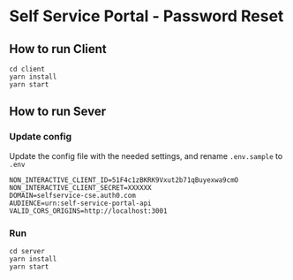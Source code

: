 # Self Service Portal - Password Reset

## How to run Client

```
cd client
yarn install
yarn start
```

## How to run Sever

### Update config

Update the config file with the needed settings, and rename `.env.sample` to `.env`

```
NON_INTERACTIVE_CLIENT_ID=51F4c1zBKRK9Vxut2b71qBuyexwa9cmO
NON_INTERACTIVE_CLIENT_SECRET=XXXXXX
DOMAIN=selfservice-cse.auth0.com
AUDIENCE=urn:self-service-portal-api
VALID_CORS_ORIGINS=http://localhost:3001
```

### Run

```
cd server
yarn install
yarn start
```
